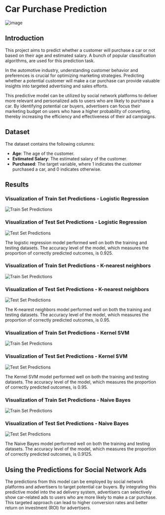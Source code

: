 # Car Purchase Prediction 

![image](https://github.com/nih4t/Car-Purchase-Prediction/assets/82613166/d8cf7882-90ea-4bff-b467-163d121cd7ad)


## Introduction

This project aims to predict whether a customer will purchase a car or not based on their age and estimated salary. A bunch of popular classification algorithms, are used for this prediction task.

In the automotive industry, understanding customer behavior and preferences is crucial for optimizing marketing strategies. Predicting whether a potential customer will make a car purchase can provide valuable insights into targeted advertising and sales efforts.

This predictive model can be utilized by social network platforms to deliver more relevant and personalized ads to users who are likely to purchase a car. By identifying potential car buyers, advertisers can focus their marketing budget on users who have a higher probability of converting, thereby increasing the efficiency and effectiveness of their ad campaigns.

## Dataset

The dataset contains the following columns:

- **Age**: The age of the customer.
- **Estimated Salary**: The estimated salary of the customer.
- **Purchased**: The target variable, where 1 indicates the customer purchased a car, and 0 indicates otherwise.


## Results

### Visualization of Train Set Predictions - Logistic Regression

![Train Set Predictions](https://github.com/nih4t/Car-Purchase-Prediction/assets/82613166/06400fbe-4c30-4037-a3af-2addddc0caf3)

### Visualization of Test Set Predictions - Logistic Regression

![Test Set Predictions](https://github.com/nih4t/Car-Purchase-Prediction/assets/82613166/584e398d-9d8e-4e36-97bb-771b489d54c4)


The logistic regression model performed well on both the training and testing datasets. The accuracy level of the model, which measures the proportion of correctly predicted outcomes, is 0.925. 

### Visualization of Train Set Predictions - K-nearest neighbors 

![Train Set Predictions](https://github.com/nih4t/Car-Purchase-Prediction/assets/82613166/e6385dee-f1d6-4af9-9d71-95e782474930)

### Visualization of Test Set Predictions - K-nearest neighbors

![Test Set Predictions](https://github.com/nih4t/Car-Purchase-Prediction/assets/82613166/15c47a1d-09ef-488d-8ef4-4acd892ccc97)

The K-nearest neighbors model performed well on both the training and testing datasets. The accuracy level of the model, which measures the proportion of correctly predicted outcomes, is 0.95.

### Visualization of Train Set Predictions - Kernel SVM

![Train Set Predictions](https://github.com/nih4t/Car-Purchase-Prediction/assets/82613166/a5817bc3-5043-427e-9922-0e36df692af7)

### Visualization of Test Set Predictions - Kernel SVM

![Test Set Predictions](https://github.com/nih4t/Car-Purchase-Prediction/assets/82613166/fdc0443d-e122-4d12-b8f4-b7347bf9282e)

The Kernel SVM  model performed well on both the training and testing datasets. The accuracy level of the model, which measures the proportion of correctly predicted outcomes, is 0.95.

### Visualization of Train Set Predictions - Naive Bayes

![Train Set Predictions](https://github.com/nih4t/Car-Purchase-Prediction/assets/82613166/1392b8a4-728b-47aa-8ed3-e0dd72fa3240)

### Visualization of Test Set Predictions - Naive Bayes

![Test Set Predictions](https://github.com/nih4t/Car-Purchase-Prediction/assets/82613166/9cec1e33-bbe5-4823-aa40-b43b48dd2689)

The Naive Bayes model performed well on both the training and testing datasets. The accuracy level of the model, which measures the proportion of correctly predicted outcomes, is 0.9125.

## Using the Predictions for Social Network Ads

The predictions from this model can be employed by social network platforms and advertisers to target potential car buyers. By integrating this predictive model into the ad delivery system, advertisers can selectively show car-related ads to users who are more likely to make a car purchase. This targeted approach can lead to higher conversion rates and better return on investment (ROI) for advertisers.
